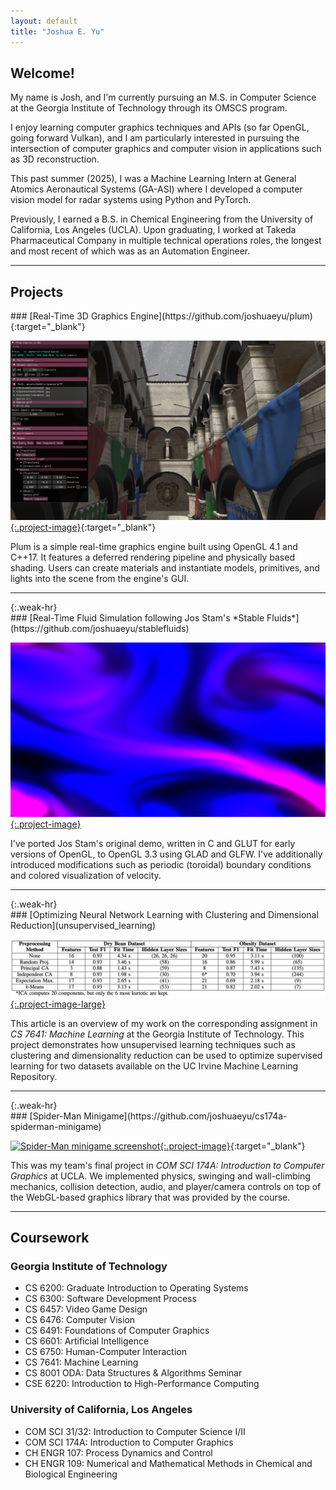```yaml
---
layout: default
title: "Joshua E. Yu"
---
```


## Welcome!

My name is Josh, and I'm currently pursuing an M.S. in Computer Science at the Georgia Institute of Technology through its OMSCS program.

I enjoy learning computer graphics techniques and APIs (so far OpenGL, going forward Vulkan), and I am particularly interested in pursuing the intersection of computer graphics and computer vision in applications such as 3D reconstruction.

This past summer (2025), I was a Machine Learning Intern at General Atomics Aeronautical Systems (GA-ASI) where I developed a computer vision model for radar systems using Python and PyTorch.

Previously, I earned a B.S. in Chemical Engineering from the University of California, Los Angeles (UCLA). Upon graduating, I worked at Takeda Pharmaceutical Company in multiple technical operations roles, the longest and most recent of which was as an Automation Engineer.

---

## Projects

<article markdown="block">
### [Real-Time 3D Graphics Engine](https://github.com/joshuaeyu/plum){:target="_blank"}

[![Plum graphics engine screenshot](/images/screenshot_demo1.png "Plum graphics engine screenshot"){:.project-image}](https://github.com/joshuaeyu/plum){:target="_blank"}

Plum is a simple real-time graphics engine built using OpenGL 4.1 and C++17. It features a deferred rendering pipeline and physically based shading. Users can create materials and instantiate models, primitives, and lights into the scene from the engine's GUI.
</article>

<hr>{:.weak-hr}

<article markdown="block">
### [Real-Time Fluid Simulation following Jos Stam's *Stable Fluids*](https://github.com/joshuaeyu/stablefluids)

[!["Fluid simulation screenshot"](/images/stablefluids.png "Fluid simulation screenshot"){:.project-image}](https://github.com/joshuaeyu/stablefluids)

I've ported Jos Stam's original demo, written in C and GLUT for early versions of OpenGL, to OpenGL 3.3 using GLAD and GLFW. I've additionally introduced modifications such as periodic (toroidal) boundary conditions and colored visualization of velocity.
</article>

<hr>{:.weak-hr}

<article markdown="block">
### [Optimizing Neural Network Learning with Clustering and Dimensional Reduction](unsupervised_learning)

[!["Neural network performance table"](/images/neuralnetwork_dimred_clustering.png "Neural network performance table"){:.project-image-large}](unsupervised_learning)

This article is an overview of my work on the corresponding assignment in *CS 7641: Machine Learning* at the Georgia Institute of Technology. This project demonstrates how unsupervised learning techniques such as clustering and dimensionality reduction can be used to optimize supervised learning for two datasets available on the UC Irvine Machine Learning Repository.
</article>

<hr>{:.weak-hr}

<article markdown="block">
### [Spider-Man Minigame](https://github.com/joshuaeyu/cs174a-spiderman-minigame)

[![Spider-Man minigame screenshot](/images/screenshot1.png "Spider-Man minigame screenshot"){:.project-image}](https://github.com/joshuaeyu/cs174a-spiderman-minigame){:target="_blank"}

This was my team's final project in *COM SCI 174A: Introduction to Computer Graphics* at UCLA. We implemented physics, swinging and wall-climbing mechanics, collision detection, audio, and player/camera controls on top of the WebGL-based graphics library that was provided by the course.
</article>

<hr>

## Coursework

### Georgia Institute of Technology

* CS 6200: Graduate Introduction to Operating Systems
* CS 6300: Software Development Process
* CS 6457: Video Game Design
* CS 6476: Computer Vision
* CS 6491: Foundations of Computer Graphics
* CS 6601: Artificial Intelligence
* CS 6750: Human-Computer Interaction
* CS 7641: Machine Learning
* CS 8001 ODA: Data Structures & Algorithms Seminar
* CSE 6220: Introduction to High-Performance Computing

### University of California, Los Angeles

* COM SCI 31/32: Introduction to Computer Science I/II
* COM SCI 174A: Introduction to Computer Graphics
* CH ENGR 107: Process Dynamics and Control
* CH ENGR 109: Numerical and Mathematical Methods in Chemical and Biological Engineering